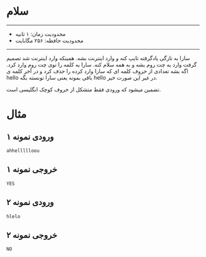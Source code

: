 # سلام

----------

+ محدودیت زمان: ۱ ثانیه
+ محدودیت حافظه: ۲۵۶ مگابایت

----------
سارا به تازگی یادگرفته تایپ کنه و وارد اینترنت بشه. همینکه وارد اینترنت شد تصمیم گرفت وارد یه چت روم بشه و به همه سلام
کنه. سارا یه کلمه را توی چت روم وارد کرد. اگه بشه تعدادی از حروف کلمه ای که سارا وارد کرده را حذف کرد و در آخر کلمه ی
hello باقی بمونه یعنی سارا تونسته بگه hello در غیر این صورت خیر.

تضمین میشود که ورودی فقط متشکل از حروف کوچک انگلیسی است.

# مثال

## ورودی نمونه ۱

```
ahhellllloou
```

## خروجی نمونه ۱

```
YES
```

## ورودی نمونه ۲

```
hlelo
```

## خروجی نمونه ۲

```
NO
```